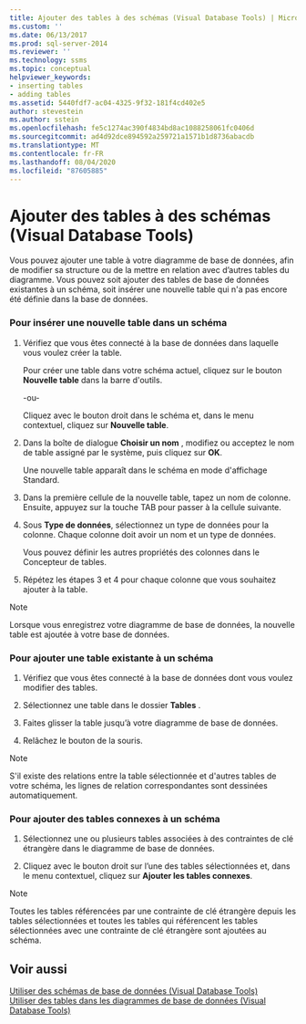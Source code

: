 ```yaml
---
title: Ajouter des tables à des schémas (Visual Database Tools) | Microsoft Docs
ms.custom: ''
ms.date: 06/13/2017
ms.prod: sql-server-2014
ms.reviewer: ''
ms.technology: ssms
ms.topic: conceptual
helpviewer_keywords:
- inserting tables
- adding tables
ms.assetid: 5440fdf7-ac04-4325-9f32-181f4cd402e5
author: stevestein
ms.author: sstein
ms.openlocfilehash: fe5c1274ac390f4834bd8ac1088258061fc0406d
ms.sourcegitcommit: ad4d92dce894592a259721a1571b1d8736abacdb
ms.translationtype: MT
ms.contentlocale: fr-FR
ms.lasthandoff: 08/04/2020
ms.locfileid: "87605885"
---
```

# <a name="add-tables-to-diagrams-visual-database-tools"></a>Ajouter des tables à des schémas (Visual Database Tools)
  Vous pouvez ajouter une table à votre diagramme de base de données, afin de modifier sa structure ou de la mettre en relation avec d’autres tables du diagramme. Vous pouvez soit ajouter des tables de base de données existantes à un schéma, soit insérer une nouvelle table qui n'a pas encore été définie dans la base de données.  
  
### <a name="to-insert-a-new-table-into-a-diagram"></a>Pour insérer une nouvelle table dans un schéma  
  
1.  Vérifiez que vous êtes connecté à la base de données dans laquelle vous voulez créer la table.  
  
     Pour créer une table dans votre schéma actuel, cliquez sur le bouton **Nouvelle table** dans la barre d'outils.  
  
     -ou-  
  
     Cliquez avec le bouton droit dans le schéma et, dans le menu contextuel, cliquez sur **Nouvelle table**.  
  
2.  Dans la boîte de dialogue **Choisir un nom** , modifiez ou acceptez le nom de table assigné par le système, puis cliquez sur **OK**.  
  
     Une nouvelle table apparaît dans le schéma en mode d'affichage Standard.  
  
3.  Dans la première cellule de la nouvelle table, tapez un nom de colonne. Ensuite, appuyez sur la touche TAB pour passer à la cellule suivante.  
  
4.  Sous **Type de données**, sélectionnez un type de données pour la colonne. Chaque colonne doit avoir un nom et un type de données.  
  
     Vous pouvez définir les autres propriétés des colonnes dans le Concepteur de tables.  
  
5.  Répétez les étapes 3 et 4 pour chaque colonne que vous souhaitez ajouter à la table.  
  
> [!NOTE]  
>  Lorsque vous enregistrez votre diagramme de base de données, la nouvelle table est ajoutée à votre base de données.  
  
### <a name="to-add-an-existing-table-to-a-diagram"></a>Pour ajouter une table existante à un schéma  
  
1.  Vérifiez que vous êtes connecté à la base de données dont vous voulez modifier des tables.  
  
2.  Sélectionnez une table dans le dossier **Tables** .  
  
3.  Faites glisser la table jusqu’à votre diagramme de base de données.  
  
4.  Relâchez le bouton de la souris.  
  
> [!NOTE]  
>  S'il existe des relations entre la table sélectionnée et d'autres tables de votre schéma, les lignes de relation correspondantes sont dessinées automatiquement.  
  
### <a name="to-add-related-tables-to-a-diagram"></a>Pour ajouter des tables connexes à un schéma  
  
1.  Sélectionnez une ou plusieurs tables associées à des contraintes de clé étrangère dans le diagramme de base de données.  
  
2.  Cliquez avec le bouton droit sur l’une des tables sélectionnées et, dans le menu contextuel, cliquez sur **Ajouter les tables connexes**.  
  
> [!NOTE]  
>  Toutes les tables référencées par une contrainte de clé étrangère depuis les tables sélectionnées et toutes les tables qui référencent les tables sélectionnées avec une contrainte de clé étrangère sont ajoutées au schéma.  
  
## <a name="see-also"></a>Voir aussi  
 [Utiliser des schémas de base de données &#40;Visual Database Tools&#41;](visual-database-tools.md)   
 [Utiliser des tables dans les diagrammes de base de données &#40;Visual Database Tools&#41;](work-with-tables-in-database-diagram-visual-database-tools.md)  
  
  
